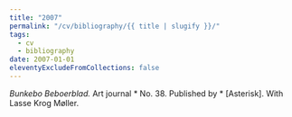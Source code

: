 ```yaml
---
title: "2007"
permalink: "/cv/bibliography/{{ title | slugify }}/"
tags:
  - cv
  - bibliography
date: 2007-01-01
eleventyExcludeFromCollections: false
---
```


<em>Bunkebo Beboerblad.</em> Art journal * No. 38. Published by * [Asterisk]. With Lasse Krog Møller.